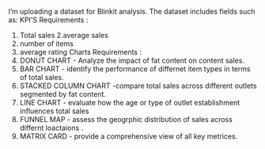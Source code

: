 I’m uploading a dataset for Blinkit analysis. The dataset includes fields such as:
KPI'S   Requirements  :
1. Total sales
2.average sales
3. number of items
4. average rating
 Charts Requirements :
  1.  DONUT CHART - Analyze the impact of fat content on content sales.
  2.  BAR CHART  - identify the performance of differnet item  types in terms of total sales.
  3.  STACKED COLUMN CHART -compare total sales across different outlets segmented by fat content.
  4.  LINE CHART - evaluate how the age or type of outlet establishment influences total sales
  5.  FUNNEL MAP - assess the geogrphic distribution of sales across differnt loactaions .
  6.  MATRIX CARD - provide a comprehensive view of all key metrices. 
